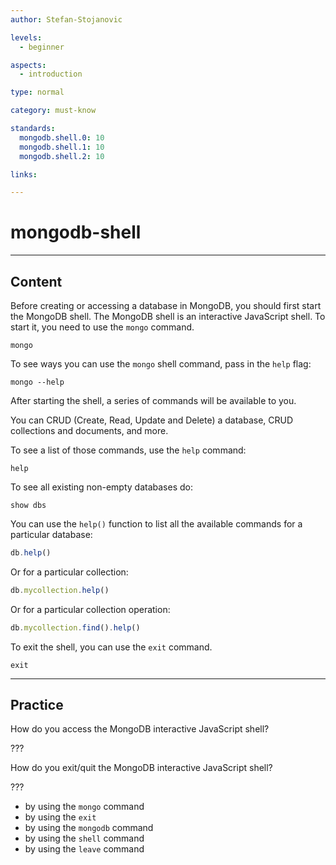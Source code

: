 ```yaml
---
author: Stefan-Stojanovic

levels:
  - beginner

aspects:
  - introduction

type: normal

category: must-know

standards:
  mongodb.shell.0: 10
  mongodb.shell.1: 10
  mongodb.shell.2: 10

links:

---
```

# mongodb-shell
---
## Content

Before creating or accessing a database in MongoDB, you should first start the MongoDB shell. The MongoDB shell is an interactive JavaScript shell. To start it, you need to use the `mongo` command.

```shell
mongo
```

To see ways you can use the `mongo` shell command, pass in the `help` flag:

```shell
mongo --help
```

After starting the shell, a series of commands will be available to you.

You can CRUD (Create, Read, Update and Delete) a database, CRUD collections and documents, and more.

To see a list of those commands, use the `help` command:

```shell
help
```

To see all existing non-empty databases do:

```shell
show dbs
```

You can use the `help()` function to list all the available commands for a particular database:

```javascript
db.help()
```

Or for a particular collection:

```javascript
db.mycollection.help()
```

Or for a particular collection operation:

```javascript
db.mycollection.find().help()
```

To exit the shell, you can use the `exit` command.

```shell
exit
```

---
## Practice

How do you access the MongoDB interactive JavaScript shell?

???

How do you exit/quit the MongoDB interactive JavaScript shell?

???

* by using the `mongo` command
* by using the `exit`
* by using the `mongodb` command
* by using the `shell` command
* by using the `leave` command
